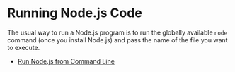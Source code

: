 # Running Node.js Code

The usual way to run a Node.js program is to run the globally available `node` command (once you install Node.js) and pass the name of the file you want to execute.

- [Run Node.js from Command Line](https://nodejs.dev/en/learn/run-nodejs-scripts-from-the-command-line/)